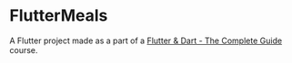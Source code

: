 # FlutterMeals

A Flutter project made as a part of a [Flutter & Dart - The Complete Guide](https://www.udemy.com/course/learn-flutter-dart-to-build-ios-android-apps/) course.
